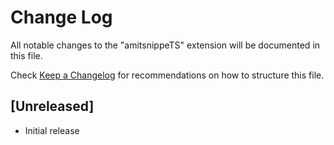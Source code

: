 # Change Log

All notable changes to the "amitsnippeTS" extension will be documented in this file.

Check [Keep a Changelog](http://keepachangelog.com/) for recommendations on how to structure this file.

## [Unreleased]

- Initial release